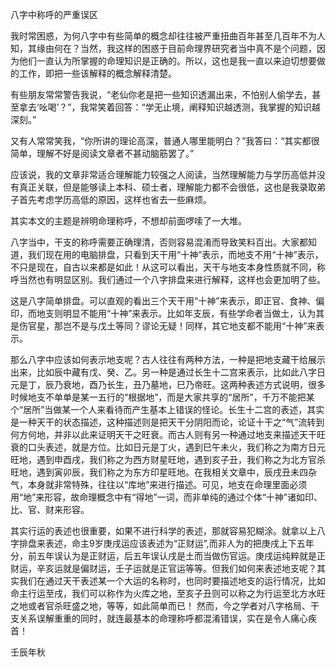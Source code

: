八字中称呼的严重误区

我时常困惑，为何八字中有些简单的概念却往往被严重扭曲百年甚至几百年不为人知，其缘由何在？当然，我这样的困惑于目前命理界研究者当中真不是个问题，因为他们一直认为所掌握的命理知识是正确的。所以，这也是我一直以来迫切想要做的工作，即把一些该解释的概念解释清楚。

有些朋友常常警告我说，“老仙你老是把一些知识透漏出来，不怕别人偷学去，甚至拿去‘吆喝’？”，我常笑着回答：“学无止境，阐释知识越透测，我掌握的知识越深刻。”

又有人常常笑我，“你所讲的理论高深，普通人哪里能明白？”我答曰：“其实都很简单，理解不好是阅读文章者不甚动脑筋罢了。”

应该说，我的文章非常适合理解能力较强之人阅读，当然理解能力与学历高低并没有真正关联，但是能够读上本科、硕士者，理解能力都不会很低，这也是我录取弟子首先考虑学历高低的原因，这样也省去一些麻烦。

其实本文的主题是辨明命理称呼，不想却前面啰嗦了一大堆。

八字当中，干支的称呼需要正确理清，否则容易混淆而导致笑料百出。大家都知道，我们现在用的电脑排盘，只看到天干用“十神”表示，而地支不用“十神”表示，不只是现在，自古以来都是如此！从这可以看出，天干与地支本身性质就不同，称呼当然也有明显区别。我们通过一个八字排盘来进行解释，这样也会更加明了些。

这是八字简单排盘。可以直观的看出三个天干用“十神”来表示，即正官、食神、偏印，而地支则明显不能用“十神”来表示。比如年支辰，有些学命者当做土，认为其是伤官星，那岂不是与戊土等同？谬论无疑！同样，其它地支都不能用“十神”来表示。

那么八字中应该如何表示地支呢？古人往往有两种方法，一种是把地支藏干给展示出来，比如辰中藏有戊、癸、乙。另一种是通过长生十二宫来表示，比如此八字日元是丁，辰乃衰地，酉乃长生，丑乃墓地，巳乃帝旺。这两种表述方式说明，很多时候地支不单单是某一五行的“根据地”，而是大家共享的“居所”，千万不能把某个“居所”当做某一个人来看待而产生基本上错误的怪论。长生十二宫的表述，其实是一种天干的状态描述，这种描述则是把天干分阴阳而论，论证十干之“气”流转到何方何地，并非以此来证明天干之旺衰。而古人则有另一种通过地支来描述天干旺衰的口头表述，就是方位。比如日元是丁火，遇到巳午未火，我们称之为南方日元旺地，遇到申酉戌，我们称之为西方财星旺地，遇到亥子丑，我们称之为北方官杀旺地，遇到寅卯辰，我们称之为东方印星旺地。在我相关文章中，辰戌丑未四杂气，本身就非常特殊，往往以“库地”来进行描述。可见，地支在命理里面必须用“地”来形容，故命理概念中有“得地”一词，而非单纯的通过个体“十神”诸如印、比、官、财来形容。

其实行运的表述也很重要，如果不进行科学的表述，那就容易犯糊涂。就拿以上八字排盘来表述，命主9岁庚戌运应该表述为“正财运”,而非人为的把庚戌上下五年分，前五年误认为是正财运，后五年误认戌是土而当做伤官运。庚戌运纯粹就是正财运，辛亥运就是偏财运，壬子运就是正官运等等。但我们如何来表述地支呢？其实我们在通过天干表述某一个大运的名称时，也同时要描述地支的运行情况，比如命主行运至戌，我们可以称作为火库之地，至亥子丑则可以称之为行运至北方水旺之地或者官杀旺盛之地，等等，如此简单而已！ 然而，今之学者对八字格局、干支关系误解重重的同时，就连最基本的命理称呼都混淆错误，实在是令人痛心疾首！

壬辰年秋

